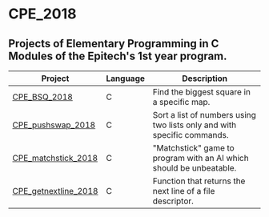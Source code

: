 # CPE_2018

## Projects of Elementary Programming in C Modules of the Epitech's 1st year program.

| Project | Language | Description |
|---------|----------|-------------|
| [CPE_BSQ_2018]         |      C      | Find the biggest square in a specific map. |
| [CPE_pushswap_2018]       |       C     | Sort a list of numbers using two lists only and with specific commands. |
| [CPE_matchstick_2018]       |       C     | "Matchstick" game to program with an AI which should be unbeatable. |
| [CPE_getnextline_2018]       |       C     | Function that returns the next line of a file descriptor. |



[CPE_BSQ_2018]: https://github.com/kevinpruvost/kevinpruvost_epitech/tree/master/CPE_2018/CPE_BSQ_2018
[CPE_pushswap_2018]: https://github.com/kevinpruvost/kevinpruvost_epitech/tree/master/CPE_2018/CPE_pushswap_2018
[CPE_matchstick_2018]: https://github.com/kevinpruvost/kevinpruvost_epitech/tree/master/CPE_2018/CPE_matchstick_2018
[CPE_getnextline_2018]: https://github.com/kevinpruvost/kevinpruvost_epitech/tree/master/CPE_2018/CPE_getnextline_2018

